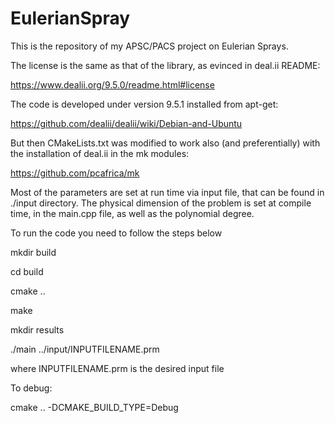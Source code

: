 # EulerianSpray
This is the repository of my APSC/PACS project on Eulerian Sprays.

The license is the same as that of the library, as evinced in deal.ii README:

https://www.dealii.org/9.5.0/readme.html#license

The code is developed under version 9.5.1 installed from apt-get:

https://github.com/dealii/dealii/wiki/Debian-and-Ubuntu

But then CMakeLists.txt was modified to work also (and preferentially) with the 
installation of deal.ii in the mk modules:

https://github.com/pcafrica/mk

Most of the parameters are set at run time via input file, that can be found in
./input directory. The physical dimension of the problem is set at compile time,
in the main.cpp file, as well as the polynomial degree.

To run the code you need to follow the steps below

mkdir build

cd build

cmake ..

make

mkdir results

./main ../input/INPUTFILENAME.prm

where INPUTFILENAME.prm is the desired input file

To debug:

cmake .. -DCMAKE_BUILD_TYPE=Debug